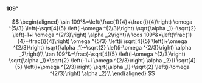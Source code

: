 #### 109°

$$
\begin{aligned}
\sin 109°&=\left(\frac{1}{4}+\frac{i}{4}\right) \omega ^{5/3} \left(-\sqrt[4]{5} \left(i-\omega ^{2/3}\right) \sqrt{\alpha _1}+\sqrt{2} \left(-1+i \omega ^{2/3}\right)
\alpha _2\right)\\
\cos 109°&=\left(\frac{1}{4}+\frac{i}{4}\right) \omega ^{5/3} \left(i \sqrt[4]{5} \left(i+\omega ^{2/3}\right) \sqrt{\alpha _1}+\sqrt{2} \left(i-\omega ^{2/3}\right)
\alpha _2\right)\\
\tan 109°&=\frac{-\sqrt[4]{5} \left(i-\omega ^{2/3}\right) \sqrt{\alpha _1}+\sqrt{2} \left(-1+i \omega ^{2/3}\right) \alpha _2}{i \sqrt[4]{5} \left(i+\omega ^{2/3}\right)
\sqrt{\alpha _1}+\sqrt{2} \left(i-\omega ^{2/3}\right) \alpha _2}\\
\end{aligned}
$$

